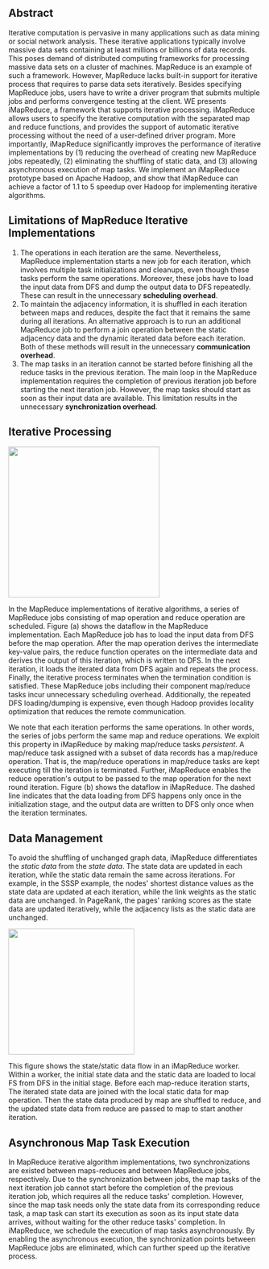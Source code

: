 ## Abstract ##

Iterative computation is pervasive in many applications such as data mining or social network analysis. These iterative applications typically involve massive data sets containing at least millions or billions of data records. This poses demand of distributed computing frameworks for processing massive data sets on a cluster of machines. MapReduce is an example of such a framework. However, MapReduce lacks built-in support for iterative process that requires to parse data sets iteratively. Besides specifying MapReduce jobs, users have to write a driver program that submits multiple jobs and performs convergence testing at the client. WE presents iMapReduce, a framework that supports iterative processing. iMapReduce allows users to specify the iterative computation with the separated map and reduce functions, and provides the support of automatic iterative processing without the need of a user-defined driver program. More importantly, iMapReduce significantly improves the performance of iterative implementations by (1) reducing the overhead of creating new MapReduce jobs repeatedly, (2) eliminating the shuffling of static data, and (3) allowing asynchronous execution of map tasks. We implement an iMapReduce prototype based on Apache Hadoop, and show that iMapReduce can achieve a factor of 1.1 to 5 speedup over Hadoop for implementing iterative algorithms.

## Limitations of MapReduce Iterative Implementations ##

  1. The operations in each iteration are the same. Nevertheless, MapReduce implementation starts a new job for each iteration, which involves multiple task initializations and cleanups, even though these tasks perform the same operations. Moreover, these jobs have to load the input data from DFS and dump the output data to DFS repeatedly. These can result in the unnecessary **scheduling overhead**.
  1. To maintain the adjacency information, it is shuffled in each iteration between maps and reduces, despite the fact that it remains the same during all iterations. An alternative approach is to run an additional MapReduce job to perform a join operation between the static adjacency data and the dynamic iterated data before each iteration. Both of these methods will result in the unnecessary **communication overhead**.
  1. The map tasks in an iteration cannot be started before finishing all the reduce tasks in the previous iteration. The main loop in the MapReduce implementation requires the completion of previous iteration job before starting the next iteration job. However, the map tasks should start as soon as their input data are available. This limitation results in the unnecessary **synchronization overhead**.

## Iterative Processing ##

<img src='http://rio.ecs.umass.edu/~yzhang/pic/imr.png ' width='300' />

In the MapReduce implementations of iterative algorithms, a series of MapReduce jobs consisting of map operation and reduce operation are scheduled. Figure (a) shows the dataflow in the MapReduce implementation. Each MapReduce job has to load the input data from DFS before the map operation. After the map operation derives the intermediate key-value pairs, the reduce function operates on the intermediate data and derives the output of this iteration, which is written to DFS. In the next iteration, it loads the iterated data from DFS again and repeats the process. Finally, the iterative process terminates when the termination condition is satisfied. These MapReduce jobs including their component map/reduce tasks incur unnecessary scheduling overhead. Additionally, the repeated DFS loading/dumping is expensive, even though Hadoop provides locality optimization that reduces the remote communication.

We note that each iteration performs the same operations. In other words, the series of jobs perform the same map and reduce operations. We exploit this property in iMapReduce by making map/reduce tasks _persistent_. A map/reduce task assigned with a subset of data records has a map/reduce operation. That is, the map/reduce operations in map/reduce tasks are kept executing till the iteration is terminated. Further, iMapReduce enables the reduce operation's output to be passed to the map operation for the next round iteration. Figure (b) shows the dataflow in iMapReduce. The dashed line indicates that the data loading from DFS happens only once in the initialization stage, and the output data are written to DFS only once when the iteration terminates.

## Data Management ##

To avoid the shuffling of unchanged graph data, iMapReduce differentiates the _static data_ from the _state data_. The state data are updated in each iteration, while the static data remain the same across iterations. For example, in the SSSP example, the nodes' shortest distance values as the state data are updated at each iteration, while the link weights as the static data are unchanged. In PageRank, the pages' ranking scores as the state data are updated iteratively, while the adjacency lists as the static data are unchanged.

<img src='http://rio.ecs.umass.edu/~yzhang/pic/itermr.png ' width='250' />

This figure shows the state/static data flow in an iMapReduce worker. Within a worker, the initial state data and the static data are loaded to local FS from DFS in the initial stage. Before each map-reduce iteration starts, The iterated state data are joined with the local static data for map operation. Then the state data produced by map are shuffled to reduce, and the updated state data from reduce are passed to map to start another iteration.

## Asynchronous Map Task Execution ##

In MapReduce iterative algorithm implementations, two synchronizations are existed between maps-reduces and between MapReduce jobs, respectively. Due to the synchronization between jobs, the map tasks of the next iteration job cannot start before the completion of the previous iteration job, which requires all the reduce tasks' completion. However, since the map task needs only the state data from its corresponding reduce task, a map task can start its execution as soon as its input state data arrives, without waiting for the other reduce tasks' completion. In iMapReduce, we schedule the execution of map tasks asynchronously. By enabling the asynchronous execution, the synchronization points between MapReduce jobs are eliminated, which can further speed up the iterative process.